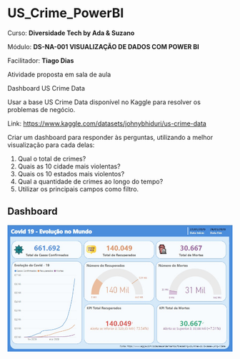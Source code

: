 # US_Crime_PowerBI

Curso: **Diversidade Tech by Ada & Suzano**

Módulo: **DS-NA-001 VISUALIZAÇÃO DE DADOS COM POWER BI**

Facilitador: **Tiago Dias**



Atividade proposta em sala de aula

Dashboard US Crime Data

Usar a base US Crime Data disponível no Kaggle para resolver os problemas de negócio.

Link: https://www.kaggle.com/datasets/johnybhiduri/us-crime-data

Criar um dashboard para responder às perguntas, utilizando a melhor visualização para cada delas:

1. Qual o total de crimes?
2. Quais as 10 cidade mais violentas?
3. Quais os 10 estados mais violentos?
4. Qual a quantidade de crimes ao longo do tempo?
5. Utilizar os principais campos como filtro.



## Dashboard
![Dash](https://github.com/NiloBSilvaJr/Covid_PowerBI/blob/main/Dash_Covid19.jpeg)

